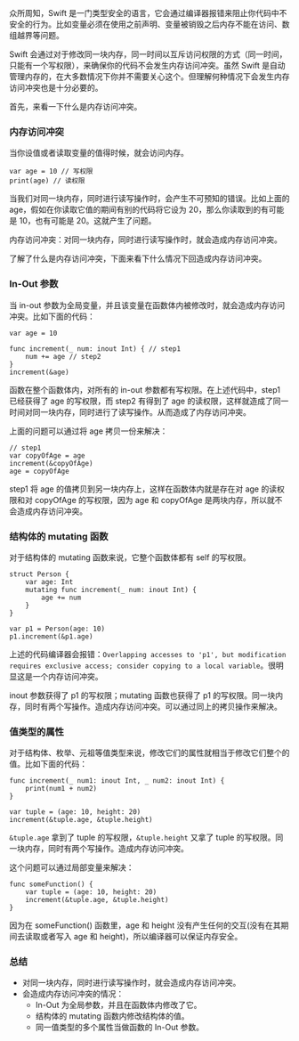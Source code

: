 众所周知，Swift 是一门类型安全的语言，它会通过编译器报错来阻止你代码中不安全的行为。比如变量必须在使用之前声明、变量被销毁之后内存不能在访问、数组越界等问题。

Swift 会通过对于修改同一块内存，同一时间以互斥访问权限的方式（同一时间，只能有一个写权限），来确保你的代码不会发生内存访问冲突。虽然 Swift 是自动管理内存的，在大多数情况下你并不需要关心这个。但理解何种情况下会发生内存访问冲突也是十分必要的。

首先，来看一下什么是内存访问冲突。

### 内存访问冲突
当你设值或者读取变量的值得时候，就会访问内存。
```
var age = 10 // 写权限
print(age) // 读权限
```

当我们对同一块内存，同时进行读写操作时，会产生不可预知的错误。比如上面的 age，假如在你读取它值的期间有别的代码将它设为 20，那么你读取到的有可能是 10，也有可能是 20。这就产生了问题。

内存访问冲突：对同一块内存，同时进行读写操作时，就会造成内存访问冲突。

了解了什么是内存访问冲突，下面来看下什么情况下回造成内存访问冲突。

### In-Out 参数
当 in-out 参数为全局变量，并且该变量在函数体内被修改时，就会造成内存访问冲突。比如下面的代码：
```
var age = 10

func increment(_ num: inout Int) { // step1
    num += age // step2
}
increment(&age)
```
函数在整个函数体内，对所有的 in-out 参数都有写权限。在上述代码中，step1 已经获得了 age 的写权限，而 step2 有得到了 age 的读权限，这样就造成了同一时间对同一块内存，同时进行了读写操作。从而造成了内存访问冲突。

上面的问题可以通过将 age 拷贝一份来解决：
```
// step1
var copyOfAge = age
increment(&copyOfAge)
age = copyOfAge
```

step1 将 age 的值拷贝到另一块内存上，这样在函数体内就是存在对 age 的读权限和对 copyOfAge 的写权限，因为 age 和 copyOfAge 是两块内存，所以就不会造成内存访问冲突。

### 结构体的 mutating 函数
对于结构体的 mutating 函数来说，它整个函数体都有 self 的写权限。
```
struct Person {
    var age: Int
    mutating func increment(_ num: inout Int) { 
        age += num 
    }
}

var p1 = Person(age: 10)
p1.increment(&p1.age)
```
上述的代码编译器会报错：`Overlapping accesses to 'p1', but modification requires exclusive access; consider copying to a local variable`。很明显这是一个内存访问冲突。

inout 参数获得了 p1 的写权限；mutating 函数也获得了 p1 的写权限。同一块内存，同时有两个写操作。造成内存访问冲突。可以通过同上的拷贝操作来解决。

### 值类型的属性
对于结构体、枚举、元祖等值类型来说，修改它们的属性就相当于修改它们整个的值。比如下面的代码：
```
func increment(_ num1: inout Int, _ num2: inout Int) {
    print(num1 + num2)
}

var tuple = (age: 10, height: 20)
increment(&tuple.age, &tuple.height)
```
`&tuple.age` 拿到了 tuple 的写权限，`&tuple.height` 又拿了 tuple 的写权限。同一块内存，同时有两个写操作。造成内存访问冲突。

这个问题可以通过局部变量来解决：
```
func someFunction() {
    var tuple = (age: 10, height: 20)
    increment(&tuple.age, &tuple.height)
}
```
因为在 someFunction() 函数里，age 和 height 没有产生任何的交互(没有在其期间去读取或者写入 age 和 height)，所以编译器可以保证内存安全。

### 总结
* 对同一块内存，同时进行读写操作时，就会造成内存访问冲突。
* 会造成内存访问冲突的情况：
    * In-Out 为全局参数，并且在函数体内修改了它。
    * 结构体的 mutating 函数内修改结构体的值。
    * 同一值类型的多个属性当做函数的 In-Out 参数。
